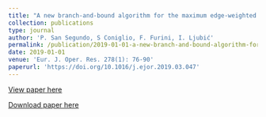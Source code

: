 ```yaml
---
title: "A new branch-and-bound algorithm for the maximum edge-weighted clique problem"
collection: publications
type: journal
author: 'P. San Segundo, S Coniglio, F. Furini, I. Ljubić'
permalink: /publication/2019-01-01-a-new-branch-and-bound-algorithm-for-the-maximum-edge-weighted-clique-problem
date: 2019-01-01
venue: 'Eur. J. Oper. Res. 278(1): 76-90'
paperurl: 'https://doi.org/10.1016/j.ejor.2019.03.047'
---
```

[View paper here](https://doi.org/10.1016/j.ejor.2019.03.047)

[Download paper here]({{site.url}}/docs/publications/mewc_bb_rev.pdf)
